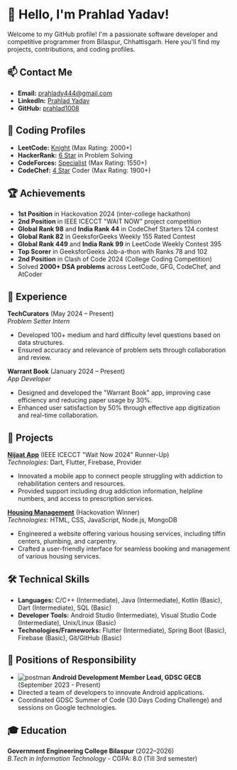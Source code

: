 # 👋 Hello, I'm Prahlad Yadav!

Welcome to my GitHub profile! I'm a passionate software developer and competitive programmer from Bilaspur, Chhattisgarh. Here you'll find my projects, contributions, and coding profiles.

## 📫 Contact Me

- **Email:** [prahlady444@gmail.com](mailto:prahlady444@gmail.com)
- **LinkedIn:** [Prahlad Yadav](https://www.linkedin.com/in/prahlad-yadav-478040257/)
- **GitHub:** [prahlad1008](https://github.com/prahlad1008)

## 🚀 Coding Profiles

- **LeetCode:** [Knight](https://leetcode.com/u/prahlad_007/) (Max Rating: 2000+)
- **HackerRank:** [6 Star](https://www.hackerrank.com/profile/prahlady444) in Problem Solving
- **CodeForces:** [Specialist](https://codeforces.com/profile/Soldier_07) (Max Rating: 1550+)
- **CodeChef:** [4 Star](https://www.codechef.com/users/prahlad_007) Coder (Max Rating: 1900+)

## 🏆 Achievements

- **1st Position** in Hackovation 2024 (inter-college hackathon)
- **2nd Position** in IEEE ICECCT "WAIT NOW" project competition
- **Global Rank 98** and **India Rank 44** in CodeChef Starters 124 contest
- **Global Rank 82** in GeeksforGeeks Weekly 155 Rated Contest
- **Global Rank 449** and **India Rank 99** in LeetCode Weekly Contest 395
- **Top Scorer** in GeeksforGeeks Job-a-thon with Ranks 78 and 102
- **2nd Position** in Clash of Code 2024 (College Coding Competition)
- Solved **2000+ DSA problems** across LeetCode, GFG, CodeChef, and AtCoder

## 💼 Experience

**TechCurators** (May 2024 – Present)  
*Problem Setter Intern*  
- Developed 100+ medium and hard difficulty level questions based on data structures.
- Ensured accuracy and relevance of problem sets through collaboration and review.

**Warrant Book** (January 2024 – Present)  
*App Developer*  
- Designed and developed the "Warrant Book" app, improving case efficiency and reducing paper usage by 30%.
- Enhanced user satisfaction by 50% through effective app digitization and real-time collaboration.

## 🌟 Projects

**[Nijaat App](https://github.com/prahlad1008/NijaatApp)** (IEEE ICECCT "Wait Now 2024" Runner-Up)  
*Technologies:* Dart, Flutter, Firebase, Provider  
- Innovated a mobile app to connect people struggling with addiction to rehabilitation centers and resources.
- Provided support including drug addiction information, helpline numbers, and access to prescription services.

**[Housing Management](https://github.com/prahlad1008/Housing-Management)** (Hackovation Winner)  
*Technologies:* HTML, CSS, JavaScript, Node.js, MongoDB  
- Engineered a website offering various housing services, including tiffin centers, plumbing, and carpentry.
- Crafted a user-friendly interface for seamless booking and management of various housing services.

## 🛠️ Technical Skills

- **Languages:** C/C++ (Intermediate), Java (Intermediate), Kotlin (Basic), Dart (Intermediate), SQL (Basic)
- **Developer Tools:** Android Studio (Intermediate), Visual Studio Code (Intermediate), Unix/Linux (Basic)
- **Technologies/Frameworks:** Flutter (Intermediate), Spring Boot (Basic), Firebase (Basic), Git/GitHub (Basic)

## 🤝 Positions of Responsibility
- ![postman](https://img.shields.io/badge/postman-%23FF6C37.svg?style=for-the-badge&logo=postman&logoColor=white) 
**Android Development Member Lead, GDSC GECB** (September 2023 - Present)  
- Directed a team of developers to innovate Android applications.
- Coordinated GDSC Summer of Code (30 Days Coding Challenge) and sessions on Google technologies.

## 🎓 Education

**Government Engineering College Bilaspur** (2022–2026)  
*B.Tech in Information Technology* - CGPA: 8.0 (Till 3rd semester)
